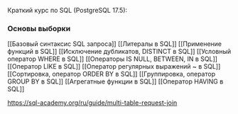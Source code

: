 Краткий курс по SQL (PostgreSQL 17.5):
### Основы выборки

[[Базовый синтаксис SQL запроса]]
[[Литералы в SQL]]
[[Применение функций в SQL]]
[[Исключение дубликатов, DISTINCT в SQL]]
[[Условный оператор WHERE в SQL]]
[[Операторы IS NULL, BETWEEN, IN в SQL]]
[[Оператор LIKE в SQL]]
[[Оператор регулярных выражений ~ в SQL]]
[[Сортировка, оператор ORDER BY в SQL]]
[[Группировка, оператор GROUP BY в SQL]]
[[Агрегатные функции в SQL]]
[[Оператор HAVING в SQL]]

https://sql-academy.org/ru/guide/multi-table-request-join










